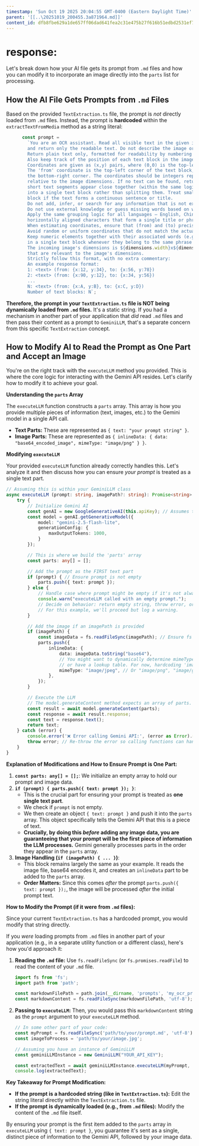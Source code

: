 ```yaml
---
timestamp: 'Sun Oct 19 2025 20:04:55 GMT-0400 (Eastern Daylight Time)'
parent: '[[..\20251019_200455.3a871964.md]]'
content_id: dfb8fbe629a1de657ff06dad641fea2c31e475b27f616b51edbd2531ef796f4c
---
```


# response:

Let's break down how your AI file gets its prompt from `.md` files and how you can modify it to incorporate an image directly into the `parts` list for processing.

## How the AI File Gets Prompts from `.md` Files

Based on the provided `TextExtraction.ts` file, the prompt is *not* directly loaded from `.md` files. Instead, the prompt is **hardcoded** within the `extractTextFromMedia` method as a string literal:

```typescript
      const prompt =
        `You are an OCR assistant. Read all visible text in the given image
        and return only the readable text. Do not describe the image or repeat the base64 data.
        Return plain text only, formatted for readability by numbering each text block you recognize.
        Also keep track of the position of each text block in the image, using coordinates.
        Coordinates are given as (x,y) pairs, where (0,0) is the top-left corner of the image.
        The 'from' coordinate is the top-left corner of the text block, and the 'to' coordinate is
        the bottom-right corner. The coordinates should be integers representing pixel positions in the image
        relative to the image dimensions. If no text can be found, return "No text found". When two or more
        short text segments appear close together (within the same logical phrase or line group), merge them
        into a single text block rather than splitting them. Treat small vertical spacing as part of the same
        block if the text forms a continuous sentence or title.
        Do not add, infer, or search for any information that is not explicitly readable.
        Do not use external knowledge or guess missing words based on what the image might represent.
        Apply the same grouping logic for all languages — English, Chinese, or others — merging vertically or
        horizontally aligned characters that form a single title or phrase.
        When estimating coordinates, ensure that (from) and (to) precisely cover only the visible text area.
        Avoid random or uniform coordinates that do not match the actual layout.
        Keep numeric elements together with their associated words (e.g., “2025” and “Festival”)
        in a single text block whenever they belong to the same phrase or visual line.
        The incoming image's dimensions is ${dimensions.width}x${dimensions.height}. Label text blocks with accurate coordinates
        that are relevant to the image's dimensions.
        Strictly follow this format, with no extra commentary:
        An example response format:
        1: <text> (from: {x:12, y:34}, to: {x:56, y:78})
        2: <text> (from: {x:90, y:12}, to: {x:34, y:56})
        ...
        N: <text> (from: {x:A, y:B}, to: {x:C, y:D})
        Number of text blocks: N`;
```

**Therefore, the prompt in your `TextExtraction.ts` file is NOT being dynamically loaded from `.md` files.** It's a static string. If you had a mechanism in another part of your application that *did* read `.md` files and then pass their content as a prompt to `GeminiLLM`, that's a separate concern from this specific `TextExtraction` concept.

## How to Modify AI to Read the Prompt as One Part and Accept an Image

You're on the right track with the `executeLLM` method you provided. This is where the core logic for interacting with the Gemini API resides. Let's clarify how to modify it to achieve your goal.

**Understanding the `parts` Array**

The `executeLLM` function constructs a `parts` array. This array is how you provide multiple pieces of information (text, images, etc.) to the Gemini model in a single API call.

* **Text Parts:** These are represented as `{ text: "your prompt string" }`.
* **Image Parts:** These are represented as `{ inlineData: { data: "base64_encoded_image", mimeType: "image/png" } }`.

**Modifying `executeLLM`**

Your provided `executeLLM` function already correctly handles this. Let's analyze it and then discuss how you can ensure *your prompt* is treated as a single text part.

```typescript
// Assuming this is within your GeminiLLM class
async executeLLM (prompt: string, imagePath?: string): Promise<string> {
    try {
        // Initialize Gemini AI
        const genAI = new GoogleGenerativeAI(this.apiKey); // Assumes this.apiKey is available
        const model = genAI.getGenerativeModel({
            model: "gemini-2.5-flash-lite",
            generationConfig: {
                maxOutputTokens: 1000,
            }
        });

        // This is where we build the 'parts' array
        const parts: any[] = [];

        // Add the prompt as the FIRST text part
        if (prompt) { // Ensure prompt is not empty
            parts.push({ text: prompt });
        } else {
            // Handle case where prompt might be empty if it's not always guaranteed
            console.warn("executeLLM called with an empty prompt.");
            // Decide on behavior: return empty string, throw error, or continue without prompt.
            // For this example, we'll proceed but log a warning.
        }

        // Add the image if an imagePath is provided
        if (imagePath) {
            const imageData = fs.readFileSync(imagePath); // Ensure fs is imported and available
            parts.push({
                inlineData: {
                    data: imageData.toString("base64"),
                    // You might want to dynamically determine mimeType based on the file extension
                    // or have a lookup table. For now, hardcoding 'image/png' or 'image/jpeg' is common.
                    mimeType: "image/jpeg", // Or "image/png", "image/gif", etc.
                },
            });
        }

        // Execute the LLM
        // The model.generateContent method expects an array of parts.
        const result = await model.generateContent(parts);
        const response = await result.response;
        const text = response.text();
        return text;
    } catch (error) {
        console.error('❌ Error calling Gemini API:', (error as Error).message);
        throw error; // Re-throw the error so calling functions can handle it
    }
}
```

**Explanation of Modifications and How to Ensure Prompt is One Part:**

1. **`const parts: any[] = [];`**: We initialize an empty array to hold our prompt and image data.
2. **`if (prompt) { parts.push({ text: prompt }); }`**:
   * This is the crucial part for ensuring your prompt is treated as **one single text part**.
   * We check if `prompt` is not empty.
   * We then create an object `{ text: prompt }` and push it into the `parts` array. This object specifically tells the Gemini API that this is a piece of text.
   * **Crucially, by doing this *before* adding any image data, you are guaranteeing that your prompt will be the first piece of information the LLM processes.** Gemini generally processes parts in the order they appear in the `parts` array.
3. **Image Handling (`if (imagePath) { ... }`)**:
   * This block remains largely the same as your example. It reads the image file, base64 encodes it, and creates an `inlineData` part to be added to the `parts` array.
   * **Order Matters:** Since this comes *after* the prompt `parts.push({ text: prompt });`, the image will be processed *after* the initial prompt text.

**How to Modify the Prompt (if it were from `.md` files):**

Since your current `TextExtraction.ts` has a hardcoded prompt, you would modify that string directly.

If you *were* loading prompts from `.md` files in another part of your application (e.g., in a separate utility function or a different class), here's how you'd approach it:

1. **Reading the `.md` file:** Use `fs.readFileSync` (or `fs.promises.readFile`) to read the content of your `.md` file.
   ```typescript
   import fs from 'fs';
   import path from 'path';

   const markdownFilePath = path.join(__dirname, 'prompts', 'my_ocr_prompt.md'); // Example path
   const markdownContent = fs.readFileSync(markdownFilePath, 'utf-8');
   ```
2. **Passing to `executeLLM`:** Then, you would pass this `markdownContent` string as the `prompt` argument to your `executeLLM` method.

   ```typescript
   // In some other part of your code:
   const myPrompt = fs.readFileSync('path/to/your/prompt.md', 'utf-8');
   const imageToProcess = 'path/to/your/image.jpg';

   // Assuming you have an instance of GeminiLLM
   const geminiLLMInstance = new GeminiLLM("YOUR_API_KEY");

   const extractedText = await geminiLLMInstance.executeLLM(myPrompt, imageToProcess);
   console.log(extractedText);
   ```

**Key Takeaway for Prompt Modification:**

* **If the prompt is a hardcoded string (like in `TextExtraction.ts`):** Edit the string literal directly within the `TextExtraction.ts` file.
* **If the prompt is dynamically loaded (e.g., from `.md` files):** Modify the content of the `.md` file itself.

By ensuring your prompt is the first item added to the `parts` array in `executeLLM` using `{ text: prompt }`, you guarantee it's sent as a single, distinct piece of information to the Gemini API, followed by your image data.
